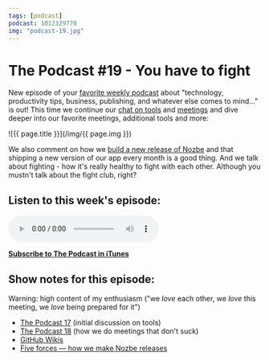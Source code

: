 ```yaml
---
tags: [podcast]
podcast: 1012329770
img: "podcast-19.jpg"
---
```


# The Podcast #19 - You have to fight

New episode of your [favorite weekly podcast][p] about "technology, productivity tips, business, publishing, and whatever else comes to mind..." is out! This time we continue our [chat on tools](/podcast-17) and [meetings](/podcast-18) and dive deeper into our favorite meetings, additional tools and more:

<!--More-->

![{{ page.title }}](/img/{{ page.img }})

We also comment on how we [build a new release of Nozbe](https://sliwinski.com/ournozbe) and that shipping a new version of our app every month is a good thing. And we talk about fighting - how it's really healthy to fight with each other. Although you mustn't talk about the fight club, right?

## Listen to this week's episode:

<audio controls>
<source src="https://files.nozbe.com/podcast/019.mp3" type="audio/mpeg">
</audio>

**[Subscribe to The Podcast in iTunes][i]**

## Show notes for this episode:

Warning: high content of my enthusiasm ("we _love_ each other, we _love_ this meeting, we _love_ being prepared for it")

  * [The Podcast 17](/podcast-17) (initial discussion on tools)
  * [The Podcast 18](/podcast-18) (how we do meetings that don't suck)
  * [GitHub Wikis](https://help.github.com/articles/about-github-wikis/)
  * [Five forces — how we make Nozbe releases](https://sliwinski.com/ournozbe/)

[e]: /podcast-19
[p]: /podcast
[n]: https://michael.gratis/nozbe
[r]: https://michael.gratis/radex
[i]: https://michael.gratis/thepodcast